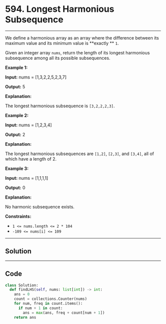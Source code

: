 # 594. Longest Harmonious Subsequence

---

We define a harmonious array as an array where the difference between its maximum value and its minimum value is **exactly ** `1`.

Given an integer array `nums`, return the length of its longest harmonious subsequence among all its possible subsequences.

 

**Example 1:**

**Input:** nums = [1,3,2,2,5,2,3,7]

**Output:** 5

**Explanation:**

The longest harmonious subsequence is `[3,2,2,2,3]`.

**Example 2:**

**Input:** nums = [1,2,3,4]

**Output:** 2

**Explanation:**

The longest harmonious subsequences are `[1,2]`, `[2,3]`, and `[3,4]`, all of which have a length of 2.

**Example 3:**

**Input:** nums = [1,1,1,1]

**Output:** 0

**Explanation:**

No harmonic subsequence exists.

 

**Constraints:**

  * `1 <= nums.length <= 2 * 104`
  * `-109 <= nums[i] <= 109`

---

## Solution



---

## Code
```python
class Solution:
  def findLHS(self, nums: list[int]) -> int:
    ans = 0
    count = collections.Counter(nums)
    for num, freq in count.items():
      if num + 1 in count:
        ans = max(ans, freq + count[num + 1])
    return ans
```
